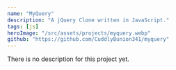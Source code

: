 ```yaml
---
name: "MyQuery"
description: "A jQuery Clone written in JavaScript."
tags: [js]
heroImage: "/src/assets/projects/myquery.webp"
github: "https://github.com/CuddlyBunion341/myquery"
---
```


There is no description for this project yet.
